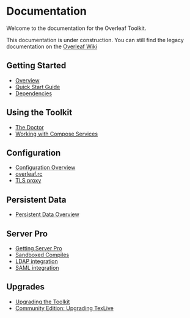 # Documentation 

Welcome to the documentation for the Overleaf Toolkit.

This documentation is under construction. You can still find the legacy
documentation on the [Overleaf Wiki](https://github.com/overleaf/overleaf/wiki)


## Getting Started

- [Overview](./overview.md)
- [Quick Start Guide](./quick-start-guide.md)
- [Dependencies](./dependencies.md)


## Using the Toolkit

- [The Doctor](./the-doctor.md)
- [Working with Compose Services](./compose.md)


## Configuration

- [Configuration Overview](./configuration.md)
- [overleaf.rc](./overleaf-rc.md)
- [TLS proxy](./tls-proxy.md)


## Persistent Data

- [Persistent Data Overview](./persistent-data.md)


## Server Pro

- [Getting Server Pro](./getting-server-pro.md)
- [Sandboxed Compiles](./sandboxed-compiles.md)
- [LDAP integration](./ldap.md)
- [SAML integration](./saml.md)


## Upgrades

- [Upgrading the Toolkit](./upgrading.md)
- [Community Edition: Upgrading TexLive](./ce-upgrading-texlive.md)
